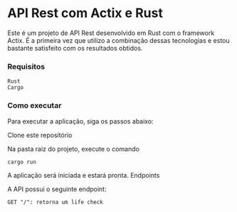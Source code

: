 # API Rest com Actix e Rust

Este é um projeto de API Rest desenvolvido em Rust com o framework Actix. É a primeira vez que utilizo a combinação dessas tecnologias e estou bastante satisfeito com os resultados obtidos.

### Requisitos

    Rust
    Cargo

### Como executar

Para executar a aplicação, siga os passos abaixo:

Clone este repositório

Na pasta raiz do projeto, execute o comando 

    cargo run

A aplicação será iniciada e estará pronta.
Endpoints

A API possui o seguinte endpoint:

    GET "/": retorna um life check 
    
